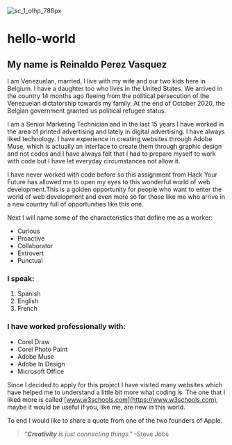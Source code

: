 

![sc_1_olhp_786px](https://user-images.githubusercontent.com/74242999/102019851-038dec00-3d76-11eb-84e5-b143574429c8.jpg)

# hello-world

## My name is Reinaldo Perez Vasquez

I am Venezuelan, married, I live with my wife and our two kids here in Belgium. I have a daughter too who lives in the United States. We arrived in the country 14 months ago fleeing from the political persecution of the Venezuelan dictatorship towards my family. At the end of October 2020, the Belgian government granted us political refugee status.

I am a Senior Marketing Technician and in the last 15 years I have worked in the area of printed advertising and lately in digital advertising. I have always liked technology. I have experience in creating websites through Adobe Muse, which is actually an interface to create them through graphic design and not codes and I have always felt that I had to prepare myself to work with code but I have let everyday circumstances not allow it.

I have never worked with code before so this assignment from Hack Your Future has allowed me to open my eyes to this wonderful world of web development.This is a golden opportunity for people who want to enter the world of web development and even more so for those like me who arrive in a new country full of opportunities like this one.

Next I will name some of the characteristics that define me as a worker:
* Curious
* Proactive
* Collaborator
* Extrovert
* Punctual

### I speak:

1. Spanish
2. English
3. French

### I have worked professionally with:

* Corel Draw
* Corel Photo Paint
* Adobe Muse
* Adobe In Design
* Microsoft Office

Since I decided to apply for this project I have visited many websites which have helped me to understand a little bit more what coding is. The one that I liked more is called [www.w3schools.com](https://www.w3schools.com), maybe it would be useful if you, like me, are new in this world.

To end I would like to share a quote from one of the two founders of Apple.

>*"**Creativity** is just connecting things."*
-Steve Jobs
